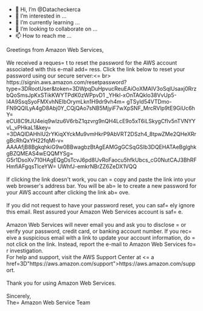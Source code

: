 - 👋 Hi, I’m @Datacheckerca
- 👀 I’m interested in ...
- 🌱 I’m currently learning ...
- 💞️ I’m looking to collaborate on ...
- 📫 How to reach me ...

<!---
Datacheckerca/Datacheckerca is a ✨ special ✨ repository because its `README.md` (this file) appears on your GitHub profile.
You can click the Preview link to take a look at your changes.
--->
<html><body>Greetings from Amazon Web Services,<br><br>We received a reques=
t to reset the password for the AWS account associated with this e-mail add=
ress. Click the link below to reset your password using our secure server:<=
br><br>https://signin.aws.amazon.com/resetpassword?type=3DRootUser&token=3DWpqDuHpvucReuEAiOoXMAIV3oSqlUsaxj0RrzbQoSmsJpKxSTikKWYTPdK0zWPpvD1
_YHkl-xOnTAQklo38VvUp5-l4A9SsqSyoFMXvhNEIbOrymLkn1H9dr9vh4m=
gTSyld54VTDmo-FN9QQILyA4gD8Abj0Y_CQjQAo7sNB5MjyiF7wXpSNF_MrcRVlp9tE9GiUc6hY=
eCU8C9tJU4eiq9wIzu6V6rbZ1qzvrg9nQH4LcE9o5xT6iLSkygCfIv5nTVNYYvL_vPHkaL1&key=
=3DAQIDAHhIU2rYKiqXYckMu9vmHkrP9AbVRT2DSzh4_8tpwZMe2QHeXRrgBcRhQxYH22fqMI-v=
AAAAfjB8BgkqhkiG9w0BBwagbzBtAgEAMGgGCSqGSIb3DQEHATAeBglghkgBZQMEAS4wEQQMYSg=
G5r1DsoXv710HAgEQgDsTcvJ6pd8UvRoFaocu5hfkUbcs_cG0NutCAJ3BhRFHmfiAFgqsTlceYW=
UWhfJ-emkrNBrZZ6ZeDX1VQQ<br><br>If clicking the link doesn't work, you can =
copy and paste the link into your web browser's address bar. You will be ab=
le to create a new password for your AWS account after clicking the link ab=
ove.<br><br>If you did not request to have your password reset, you can saf=
ely ignore this email. Rest assured your Amazon Web Services account is saf=
e.<br><br>Amazon Web Services will never email you and ask you to disclose =
or verify your password, credit card, or banking account number. If you rec=
eive a suspicious email with a link to update your account information, do =
not click on the link. Instead, report the e-mail to Amazon Web Services fo=
r investigation.<br>For help and support, visit the AWS Support Center at <=
a href=3D"https://aws.amazon.com/support">https://aws.amazon.com/support</a=
>.<br><br>Thank you for using Amazon Web Services.<br><br>Sincerely,<br>The=
 Amazon Web Service Team</body></html>